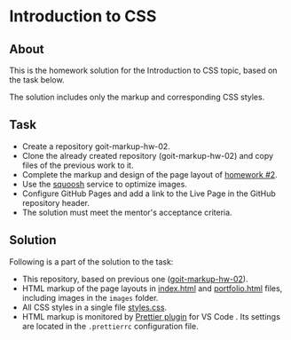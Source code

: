 # Introduction to CSS

## About

This is the homework solution for the Introduction to CSS topic, based on the task below.

The solution includes only the markup and corresponding CSS styles.

## Task

* Create a repository goit-markup-hw-02.
* Clone the already created repository (goit-markup-hw-02) and copy files of the previous work to it.
* Complete the markup and design of the page layout of [homework #2](https://www.figma.com/file/Kr5Q4EVrEAqpOWko4QeEJb/Web-Studio-(Version-4.0)?type=design&node-id=296708-626&t=xehgKGCXNQoohzws-0).
* Use the [squoosh](https://squoosh.app/) service to optimize images.
* Configure GitHub Pages and add a link to the Live Page in the GitHub repository header.
* The solution must meet the mentor's acceptance criteria.

## Solution

Following is a part of the solution to the task:
* This repository, based on previous one ([goit-markup-hw-02](https://github.com/oleksandr-romashko/goit-markup-hw-01)).
* HTML markup of the page layouts in [index.html](./index.html) and [portfolio.html](./portfolio.html) files, including images in the `images` folder.
* All CSS styles in a single file [styles.css](./css/index.html).
* HTML markup is monitored by [Prettier plugin](https://prettier.io/) for VS Code . Its settings are located in the `.prettierrc` configuration file.